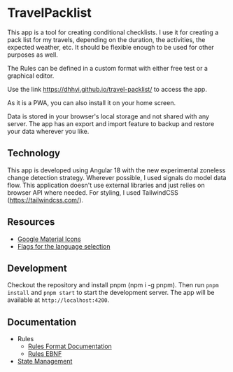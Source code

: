 # TravelPacklist

This app is a tool for creating conditional checklists. I use it for creating a pack list for my travels, depending on the duration, the activities, the expected weather, etc. It should be flexible enough to be used for other purposes as well.

The Rules can be defined in a custom format with either free test or a graphical editor.

Use the link https://dhhyi.github.io/travel-packlist/ to access the app.

As it is a PWA, you can also install it on your home screen.

Data is stored in your browser's local storage and not shared with any server. The app has an export and import feature to backup and restore your data wherever you like.

## Technology

This app is developed using Angular 18 with the new experimental zoneless change detection strategy. Wherever possible, I used signals do model data flow. This application doesn't use external libraries and just relies on browser API where needed. For styling, I used TailwindCSS (https://tailwindcss.com/).

## Resources

- [Google Material Icons](https://fonts.google.com/icons)
- [Flags for the language selection](https://uxwing.com/united-kingdom-flag-icon/)

## Development

Checkout the repository and install pnpm (npm i -g pnpm). Then run `pnpm install` and `pnpm start` to start the development server. The app will be available at `http://localhost:4200`.

## Documentation

- Rules
  - [Rules Format Documentation](./src/doc/documentation.md)
  - [Rules EBNF](./src/app/model/ebnf.md)
- [State Management](./src/app/state/README.md)
